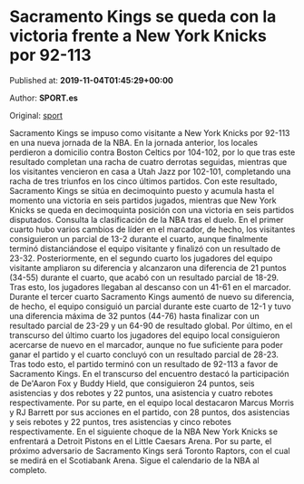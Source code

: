 
# Sacramento Kings se queda con la victoria frente a New York Knicks por 92-113

Published at: **2019-11-04T01:45:29+00:00**

Author: **SPORT.es**

Original: [sport](https://www.sport.es/es/noticias/nba/sacramento-kings-se-queda-con-la-victoria-frente-a-new-york-knicks-por-92-113-7713407)

Sacramento Kings se impuso como visitante a New York Knicks por 92-113 en una nueva jornada de la NBA. En la jornada anterior, los locales perdieron a domicilio contra Boston Celtics por 104-102, por lo que tras este resultado completan una racha de cuatro derrotas seguidas, mientras que los visitantes vencieron en casa a Utah Jazz por 102-101, completando una racha de tres triunfos en los cinco últimos partidos. Con este resultado, Sacramento Kings se sitúa en decimoquinto puesto y acumula hasta el momento una victoria en seis partidos jugados, mientras que New York Knicks se queda en decimoquinta posición con una victoria en seis partidos disputados. Consulta la clasificación de la NBA tras el duelo.
En el primer cuarto hubo varios cambios de líder en el marcador, de hecho, los visitantes consiguieron un parcial de 13-2 durante el cuarto, aunque finalmente terminó distanciándose el equipo visitante y finalizó con un resultado de 23-32. Posteriormente, en el segundo cuarto los jugadores del equipo visitante ampliaron su diferencia y alcanzaron una diferencia de 21 puntos (34-55) durante el cuarto, que acabó con un resultado parcial de 18-29. Tras esto, los jugadores llegaban al descanso con un 41-61 en el marcador.
Durante el tercer cuarto Sacramento Kings aumentó de nuevo su diferencia, de hecho, el equipo consiguió un parcial durante este cuarto de 12-1 y tuvo una diferencia máxima de 32 puntos (44-76) hasta finalizar con un resultado parcial de 23-29 y un 64-90 de resultado global. Por último, en el transcurso del último cuarto los jugadores del equipo local consiguieron acercarse de nuevo en el marcador, aunque no fue suficiente para poder ganar el partido y el cuarto concluyó con un resultado parcial de 28-23. Tras todo esto, el partido terminó con un resultado de 92-113 a favor de Sacramento Kings.
En el transcurso del encuentro destacó la participación de De'Aaron Fox y Buddy Hield, que consiguieron 24 puntos, seis asistencias y dos rebotes y 22 puntos, una asistencia y cuatro rebotes respectivamente. Por su parte, en el equipo local destacaron Marcus Morris y RJ Barrett por sus acciones en el partido, con 28 puntos, dos asistencias y seis rebotes y 22 puntos, tres asistencias y cinco rebotes respectivamente.
En el siguiente choque de la NBA New York Knicks se enfrentará a Detroit Pistons en el Little Caesars Arena. Por su parte, el próximo adversario de Sacramento Kings será Toronto Raptors, con el cual se medirá en el Scotiabank Arena. Sigue el calendario de la NBA al completo.

